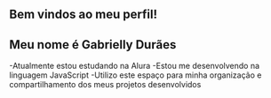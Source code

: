 ## Bem vindos ao meu perfil! 
## Meu nome é Gabrielly Durães

-Atualmente estou estudando na Alura
-Estou me desenvolvendo na linguagem JavaScript
-Utilizo este espaço para minha organização e compartilhamento dos meus projetos desenvolvidos
